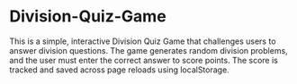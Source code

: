 # Division-Quiz-Game
This is a simple, interactive Division Quiz Game that challenges users to answer division questions. The game generates random division problems, and the user must enter the correct answer to score points. The score is tracked and saved across page reloads using localStorage.
